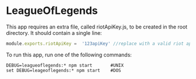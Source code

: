 # LeagueOfLegends

This app requires an extra file, called riotApiKey.js, to be created in the root directory.  It should contain a single line:

```javascript
module.exports.riotApiKey =  '123apiKey' //replace with a valid riot api key
```


To run this app, run one of the following commands:

```shell
DEBUG=leagueoflegends:* npm start       #UNIX
set DEBUG=leageoflegends:* npm start    #DOS
```
